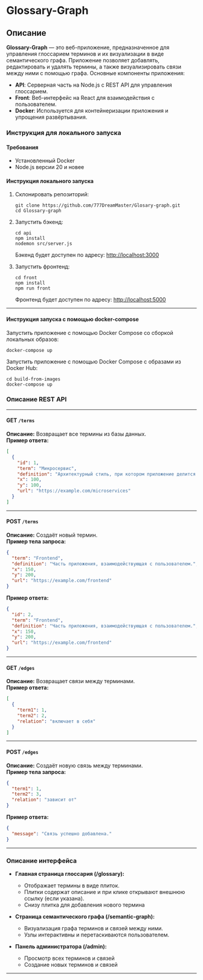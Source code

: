 # Glossary-Graph

## Описание

**Glossary-Graph** — это веб-приложение, предназначенное для управления глоссарием терминов и их визуализации в виде семантического графа. Приложение позволяет добавлять, редактировать и удалять термины, а также визуализировать связи между ними с помощью графа. Основные компоненты приложения:
- **API**: Серверная часть на Node.js с REST API для управления глоссарием.
- **Front**: Веб-интерфейс на React для взаимодействия с пользователем.
- **Docker**: Используется для контейнеризации приложения и упрощения развёртывания.

### Инструкция для локального запуска
#### Требования
- Установленный Docker
- Node.js версии 20 и новее

#### Инструкция локального запуска
1. Склонировать репозиторий:
   ```shell
   git clone https://github.com/777DreamMaster/Glosary-graph.git
   cd Glossary-graph
   ```

2. Запустить бэкенд:
   ```shell
   cd api
   npm install
   nodemon src/server.js
   ```
   Бэкенд будет доступен по адресу: [http://localhost:3000](http://localhost:3000)

3. Запустить фронтенд:
   ```shell
   cd front
   npm install
   npm run front
   ```
   Фронтенд будет доступен по адресу: [http://localhost:5000](http://localhost:5000)
---

#### Инструкция запуска с помощью docker-compose
Запустить приложение с помощью Docker Compose со сборкой локальных образов:
   ```shell
   docker-compose up 
   ```
Запустить приложение с помощью Docker Compose с образами из Docker Hub:
   ```shell
   cd build-from-images
   docker-compose up 
   ```

### Описание REST API

---

#### **GET** `/terms`
**Описание:** Возвращает все термины из базы данных.  
**Пример ответа:**
```json
[
  {
    "id": 1,
    "term": "Микросервис",
    "definition": "Архитектурный стиль, при котором приложение делится на небольшие независимые сервисы.",
    "x": 100,
    "y": 100,
    "url": "https://example.com/microservices"
  }
]
```

---

#### **POST** `/terms`
**Описание:** Создаёт новый термин.  
**Пример тела запроса:**
```json
{
  "term": "Frontend",
  "definition": "Часть приложения, взаимодействующая с пользователем.",
  "x": 150,
  "y": 200,
  "url": "https://example.com/frontend"
}
```
**Пример ответа:**
```json
{
  "id": 2,
  "term": "Frontend",
  "definition": "Часть приложения, взаимодействующая с пользователем.",
  "x": 150,
  "y": 200,
  "url": "https://example.com/frontend"
}
```

---

#### **GET** `/edges`
**Описание:** Возвращает связи между терминами.  
**Пример ответа:**
```json
[
  {
    "term1": 1,
    "term2": 2,
    "relation": "включает в себя"
  }
]
```

---

#### **POST** `/edges`
**Описание:** Создаёт новую связь между терминами.  
**Пример тела запроса:**
```json
{
  "term1": 1,
  "term2": 3,
  "relation": "зависит от"
}
```
**Пример ответа:**
```json
{
  "message": "Связь успешно добавлена."
}
```

---

### Описание интерфейса

- **Главная страница глоссария (/glossary):**
    - Отображает термины в виде плиток.
    - Плитки содержат описание и при клике открывают внешнюю ссылку (если указана).
    - Снизу плитка для добавления нового термина

- **Страница семантического графа (/semantic-graph):**
    - Визуализация графа терминов и связей между ними.
    - Узлы интерактивны и перетаскиваются пользователем.

- **Панель администратора (/admin):**
    - Просмотр всех терминов и связей
    - Создание новых терминов и связей

--- 
